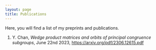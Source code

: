 ```yaml
---
layout: page
title: Publications
---
```

Here, you will find a list of my preprints and publications.

1. Y. Chan, _Wedge product matrices and orbits of principal congruence subgroups_, June 22nd 2023, <a href="https://arxiv.org/pdf/2306.12615.pdf">https://arxiv.org/pdf/2306.12615.pdf</a>

